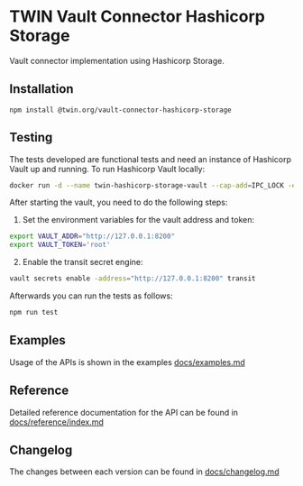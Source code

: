 # TWIN Vault Connector Hashicorp Storage

Vault connector implementation using Hashicorp Storage.

## Installation

```shell
npm install @twin.org/vault-connector-hashicorp-storage
```

## Testing

The tests developed are functional tests and need an instance of Hashicorp Vault up and running. To run Hashicorp Vault locally:

```sh
docker run -d --name twin-hashicorp-storage-vault --cap-add=IPC_LOCK -e 'VAULT_DEV_ROOT_TOKEN_ID=root' -p 8200:8200 hashicorp/vault:1.18.0
```

After starting the vault, you need to do the following steps:

1. Set the environment variables for the vault address and token:

```sh
export VAULT_ADDR="http://127.0.0.1:8200"
export VAULT_TOKEN='root'
```

2. Enable the transit secret engine:

```sh
vault secrets enable -address="http://127.0.0.1:8200" transit
```

Afterwards you can run the tests as follows:

```sh
npm run test
```

## Examples

Usage of the APIs is shown in the examples [docs/examples.md](docs/examples.md)

## Reference

Detailed reference documentation for the API can be found in [docs/reference/index.md](docs/reference/index.md)

## Changelog

The changes between each version can be found in [docs/changelog.md](docs/changelog.md)
